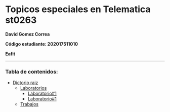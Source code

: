 # Topicos especiales en Telematica st0263
__David Gomez Correa__

__Código estudiante: 202017511010__

__Eafit__
                
----

### Tabla de contenidos: ###
- [Dictorio raiz](https://github.com/dgomezc1/st0263)
  - [Laboratorios](https://github.com/dgomezc1/st0263/tree/main/Laboratorios)
    - [Laboratorio#1](https://github.com/dgomezc1/st0263/tree/main/Laboratorios/Laboratorio%231)
    - [Laboratorio#1](https://github.com/dgomezc1/st0263/tree/main/Laboratorios/Laboratorio%232)
  - [Trabajos](https://github.com/dgomezc1/st0263/tree/main/Trabajos)
